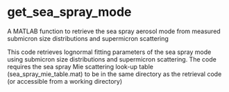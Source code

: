 # get_sea_spray_mode
 A MATLAB function to retrieve the sea spray aerosol mode from measured submicron size distributions and supermicron scattering
 
 This code retrieves lognormal fitting parameters of the sea spray mode using submicron size distributions and supermicron scattering. The code requires the sea spray Mie scattering look-up table (sea_spray_mie_table.mat) to be in the same directory as the retrieval code (or accessible from a working directory)
